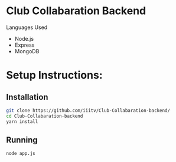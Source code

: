 # Club Collabaration Backend

Languages Used
- Node.js
- Express
- MongoDB

# Setup Instructions:

## Installation

```bash
git clone https://github.com/iiitv/Club-Collabaration-backend/
cd Club-Collabaration-backend
yarn install
```
## Running

```bash
node app.js
```